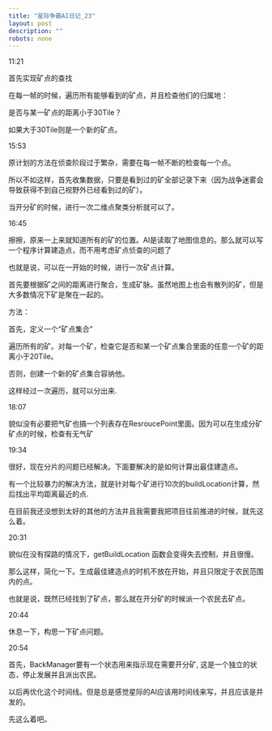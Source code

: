 ```yaml
---
title: "星际争霸AI日记_23"
layout: post
description: ""
robots: none
---
```



11:21 

首先实现矿点的查找

在每一帧的时候，遍历所有能够看到的矿点，并且检查他们的归属地：

是否与某一矿点的距离小于30Tile？

如果大于30Tile则是一个新的矿点。

15:53

原计划的方法在侦查阶段过于繁杂，需要在每一帧不断的检查每一个点。

所以不如这样，首先收集数据，只要是看到过的矿全部记录下来（因为战争迷雾会导致获得不到自己视野外已经看到过的矿）。

当开分矿的时候，进行一次二维点聚类分析就可以了。

16:45

擦擦，原来一上来就知道所有的矿的位置。AI是读取了地图信息的。那么就可以写一个程序计算建造点，而不用考虑矿点侦查的问题了

也就是说，可以在一开始的时候，进行一次矿点计算。

首先要根据矿之间的距离进行聚合，生成矿脉。虽然地图上也会有散列的矿，但是大多数情况下矿是聚在一起的。

方法：

首先，定义一个“矿点集合”

遍历所有的矿。对每一个矿，检查它是否和某一个矿点集合里面的任意一个矿的距离小于20Tile。

否则，创建一个新的矿点集合容纳他。

这样经过一次遍历，就可以分出来.

18:07

貌似没有必要把气矿也搞一个列表存在ResroucePoint里面。因为可以在生成分矿矿点的时候，检查有无气矿

19:34

很好，现在分片的问题已经解决。下面要解决的是如何计算出最佳建造点。

有一个比较暴力的解决方法，就是针对每个矿进行10次的buildLocation计算，然后找出平均距离最近的点.

在目前我还没想到太好的其他的方法并且我需要我把项目往前推进的时候，就先这么着。

20:31

貌似在没有探路的情况下，getBuildLocation 函数会变得失去控制，并且很慢。

那么这样，简化一下。生成最佳建造点的时机不放在开始，并且只限定于农民范围内的点。

也就是说，既然已经找到了矿点，那么就在开分矿的时候派一个农民去矿点。

20:44

休息一下，构思一下矿点问题。

20:54

首先，BackManager要有一个状态用来指示现在需要开分矿, 这是一个独立的状态，停止发展并且派出农民。

以后再优化这个时间线。但是总是感觉星际的AI应该用时间线来写，并且应该是并发的。

先这么着吧。